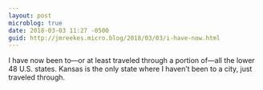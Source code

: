 ```yaml
---
layout: post
microblog: true
date: 2018-03-03 11:27 -0500
guid: http://jmreekes.micro.blog/2018/03/03/i-have-now.html
---
```

I have now been to—or at least traveled through a portion of—all the lower 48 U.S. states. Kansas is the only state where I haven’t been to a city, just traveled through.

